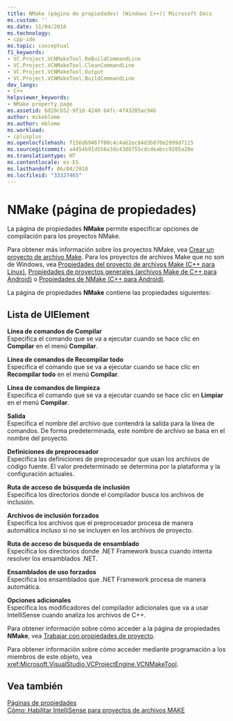 ```yaml
---
title: NMake (página de propiedades) (Windows C++)| Microsoft Docs
ms.custom: ''
ms.date: 11/04/2016
ms.technology:
- cpp-ide
ms.topic: conceptual
f1_keywords:
- VC.Project.VCNMakeTool.ReBuildCommandLine
- VC.Project.VCNMakeTool.CleanCommandLine
- VC.Project.VCNMakeTool.Output
- VC.Project.VCNMakeTool.BuildCommandLine
dev_langs:
- C++
helpviewer_keywords:
- NMake property page
ms.assetid: bd20cb52-9f1d-4240-b4fc-4f43205ac94b
author: mikeblome
ms.author: mblome
ms.workload:
- cplusplus
ms.openlocfilehash: f156d69467f00c4c4a62ec84d3b870e2999d7115
ms.sourcegitcommit: a4454b91d556a3dc43d8755cdcdeabcc9285a20e
ms.translationtype: HT
ms.contentlocale: es-ES
ms.lasthandoff: 06/04/2018
ms.locfileid: "33327465"
---
```

# <a name="nmake-property-page"></a>NMake (página de propiedades)
La página de propiedades **NMake** permite especificar opciones de compilación para los proyectos NMake.  
  
 Para obtener más información sobre los proyectos NMake, vea [Crear un proyecto de archivo Make](../ide/creating-a-makefile-project.md). Para los proyectos de archivos Make que no son de Windows, vea [Propiedades del proyecto de archivos Make (C++ para Linux)](../linux/prop-pages/makefile-linux.md), [Propiedades de proyectos generales (archivos Make de C++ para Android)](/visualstudio/cross-platform/general-makefile-android-prop-page) o [Propiedades de NMake (C++ para Android)](/visualstudio/cross-platform/nmake-android-prop-page).
  
 La página de propiedades **NMake** contiene las propiedades siguientes:  
  
## <a name="uielement-list"></a>Lista de UIElement  
 **Línea de comandos de Compilar**  
 Especifica el comando que se va a ejecutar cuando se hace clic en **Compilar** en el menú **Compilar**.  
  
 **Línea de comandos de Recompilar todo**  
 Especifica el comando que se va a ejecutar cuando se hace clic en **Recompilar todo** en el menú **Compilar**.  
  
 **Línea de comandos de limpieza**  
 Especifica el comando que se va a ejecutar cuando se hace clic en **Limpiar** en el menú **Compilar**.  
  
 **Salida**  
 Especifica el nombre del archivo que contendrá la salida para la línea de comandos. De forma predeterminada, este nombre de archivo se basa en el nombre del proyecto.  
  
 **Definiciones de preprocesador**  
 Especifica las definiciones de preprocesador que usan los archivos de código fuente. El valor predeterminado se determina por la plataforma y la configuración actuales.  
  
 **Ruta de acceso de búsqueda de inclusión**  
 Especifica los directorios donde el compilador busca los archivos de inclusión.  
  
 **Archivos de inclusión forzados**  
 Especifica los archivos que el preprocesador procesa de manera automática incluso si no se incluyen en los archivos de proyecto.  
  
 **Ruta de acceso de búsqueda de ensamblado**  
 Especifica los directorios donde .NET Framework busca cuando intenta resolver los ensamblados .NET.  
  
 **Ensamblados de uso forzados**  
 Especifica los ensamblados que .NET Framework procesa de manera automática.  
  
 **Opciones adicionales**  
 Especifica los modificadores del compilador adicionales que va a usar IntelliSense cuando analiza los archivos de C++.  
  
 Para obtener información sobre cómo acceder a la página de propiedades **NMake**, vea [Trabajar con propiedades de proyecto](../ide/working-with-project-properties.md).  
  
 Para obtener información sobre cómo acceder mediante programación a los miembros de este objeto, vea <xref:Microsoft.VisualStudio.VCProjectEngine.VCNMakeTool>.  
  
## <a name="see-also"></a>Vea también  
 [Páginas de propiedades](../ide/property-pages-visual-cpp.md)   
 [Cómo: Habilitar IntelliSense para proyectos de archivos MAKE](../ide/how-to-enable-intellisense-for-makefile-projects.md)